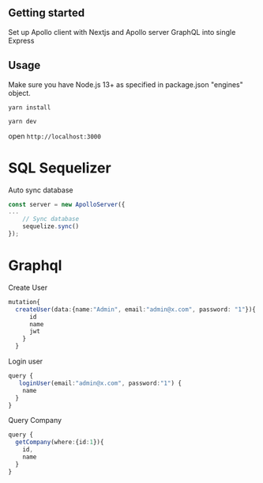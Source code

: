 ## Getting started
Set up Apollo client with Nextjs and Apollo server GraphQL into single Express

## Usage

Make sure you have Node.js 13+ as specified in package.json "engines" object.

```
yarn install
```

```
yarn dev
```

open `http://localhost:3000`


# SQL Sequelizer
Auto sync database
```ts
const server = new ApolloServer({
...
    // Sync database
    sequelize.sync()
});
```

# Graphql
Create User
```ts
mutation{
  createUser(data:{name:"Admin", email:"admin@x.com", password: "1"}){
      id
      name
      jwt
    }
  }
```

Login user
```ts
query {
   loginUser(email:"admin@x.com", password:"1") {
    name
  }
}
```

Query Company
```ts
query {
  getCompany(where:{id:1}){
    id,
    name
  }
}
```